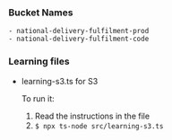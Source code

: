 
### Bucket Names

```
- national-delivery-fulfilment-prod
- national-delivery-fulfilment-code
```

### Learning files

- learning-s3.ts for S3
  
  To run it:	
	1. Read the instructions in the file
 	1. `$ npx ts-node src/learning-s3.ts`

